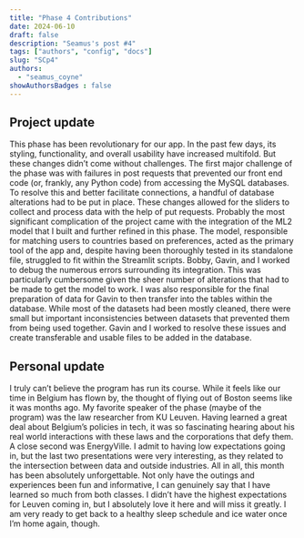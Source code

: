 ```yaml
---
title: "Phase 4 Contributions"
date: 2024-06-10
draft: false
description: "Seamus's post #4"
tags: ["authors", "config", "docs"]
slug: "SCp4"
authors:
  - "seamus_coyne"
showAuthorsBadges : false
---
```


## Project update

This phase has been revolutionary for our app. In the past few days, its styling, functionality, and overall usability have increased multifold. But these changes didn’t come without challenges. The first major challenge of the phase was with failures in post requests that prevented our front end code (or, frankly, any Python code) from accessing the MySQL databases. To resolve this and better facilitate connections, a handful of database alterations had to be put in place. These changes allowed for the sliders to collect and process data with the help of put requests. Probably the most significant complication of the project came with the integration of the ML2 model that I built and further refined in this phase. The model, responsible for matching users to countries based on preferences, acted as the primary tool of the app and, despite having been thoroughly tested in its standalone file, struggled to fit within the Streamlit scripts. Bobby, Gavin, and I worked to debug the numerous errors surrounding its integration. This was particularly cumbersome given the sheer number of alterations that had to be made to get the model to work. I was also responsible for the final preparation of data for Gavin to then transfer into the tables within the database. While most of the datasets had been mostly cleaned, there were small but important inconsistencies between datasets that prevented them from being used together. Gavin and I worked to resolve these issues and create transferable and usable files to be added in the database.

## Personal update

I truly can’t believe the program has run its course. While it feels like our time in Belgium has flown by, the thought of flying out of Boston seems like it was months ago. My favorite speaker of the phase (maybe of the program) was the law researcher from KU Leuven. Having learned a great deal about Belgium’s policies in tech, it was so fascinating hearing about his real world interactions with these laws and the corporations that defy them. A close second was EnergyVille. I admit to having low expectations going in, but the last two presentations were very interesting, as they related to the intersection between data and outside industries. All in all, this month has been absolutely unforgettable. Not only have the outings and experiences been fun and informative, I can genuinely say that I have learned so much from both classes. I didn’t have the highest expectations for Leuven coming in, but I absolutely love it here and will miss it greatly. I am very ready to get back to a healthy sleep schedule and ice water once I’m home again, though.
